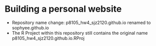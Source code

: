# Building a personal website

* Repository name change: p8105_hw4_sjz2120.github.io renamed to sophyee.github.io
* The R Project within this repository still contains the original name p8105_hw4_sjz2120.github.io.RProj
